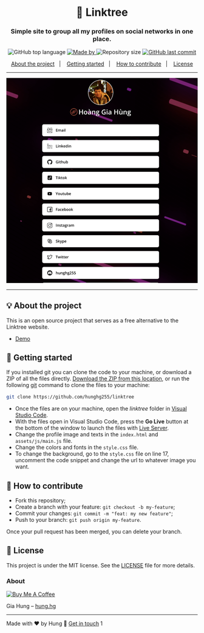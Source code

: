 <h1 align="center">🌲 Linktree</h1>
<h3 align="center">Simple site to group all my profiles on social networks in one place.</h3>

<p align="center">
  <img alt="GitHub top language" src="https://img.shields.io/github/languages/top/hunghg255/linktree?color=04D361&labelColor=000000">

  <a href="https://www.linkedin.com/in/hunghg255/">
    <img alt="Made by" src="https://img.shields.io/static/v1?label=made%20by&message=Hung&color=04D361&labelColor=000000">
  </a>

  <img alt="Repository size" src="https://img.shields.io/github/repo-size/hunghg255/linktree?color=04D361&labelColor=000000">

  <a href="https://github.com/hunghg255/linktree/commits/master">
    <img alt="GitHub last commit" src="https://img.shields.io/github/last-commit/hunghg255/linktree?color=04D361&labelColor=000000">
  </a>
</p>

<p align="center">
  <a href="#-about-the-project">About the project</a>&nbsp;&nbsp;&nbsp;|&nbsp;&nbsp;&nbsp;
  <a href="#-getting-started">Getting started</a>&nbsp;&nbsp;&nbsp;|&nbsp;&nbsp;&nbsp;
  <a href="#-how-to-contribute">How to contribute</a>&nbsp;&nbsp;&nbsp;|&nbsp;&nbsp;&nbsp;
  <a href="#-license">License</a>
</p>

---

<p align="center">
  <img alt="screenshot" src="screenshot.png">
</p>

---

## 💡 About the project

This is an open source project that serves as a free alternative to the Linktree website.
- [Demo](https://hunghg255.github.io/linktree)

## 🚀 Getting started

If you installed git you can clone the code to your machine, or download a ZIP of all the files directly.
[Download the ZIP from this location](https://github.com/hunghg255/linktree/archive/master.zip), or run the following [git](https://git-scm.com/downloads) command to clone the files to your machine:
```bash
git clone https://github.com/hunghg255/linktree
```
- Once the files are on your machine, open the _linktree_ folder in [Visual Studio Code](https://code.visualstudio.com/).
- With the files open in Visual Studio Code, press the **Go Live** button at the bottom of the window to launch the files with [Live Server](https://marketplace.visualstudio.com/items?itemName=ritwickdey.LiveServer).
- Change the profile image and texts in the `index.html` and `assets/js/main.js` file.
- Change the colors and fonts in the `style.css` file.
- To change the background, go to the `style.css` file on line 17, uncomment the code snippet and change the url to whatever image you want.

## 🤔 How to contribute

- Fork this repository;
- Create a branch with your feature: `git checkout -b my-feature`;
- Commit your changes: `git commit -m "feat: my new feature"`;
- Push to your branch: `git push origin my-feature`.

Once your pull request has been merged, you can delete your branch.

## 📝 License

This project is under the MIT license. See the [LICENSE](LICENSE) file for more details.

### About

<a href="https://www.buymeacoffee.com/hunghg255" target="_blank"><img src="https://cdn.buymeacoffee.com/buttons/default-orange.png" alt="Buy Me A Coffee" height="41" width="174"></a>

Gia Hung – [hung.hg](https://hung.thedev.id)


---

Made with ❤️ by Hung :wave: [Get in touch](https://hunghg255.github.io/linktree)
1

